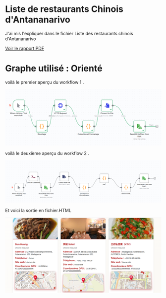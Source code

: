# Liste de restaurants Chinois d'Antananarivo 

J'ai mis l'expliquer dans le fichier Liste des restaurants chinois d'Antananarivo 

[Voir le rapport PDF](Explication.pdf)


# Graphe utilisé : Orienté 

voilà le premier aperçu du workflow 1 .

![Aperçu](Workflow1.png)

voilà le deuxième aperçu du workflow 2 .

![Aperçu](Workflow2.png)

Et voici la sortie en fichier.HTML

![Aperçu](ExempleRestaurants.png)



